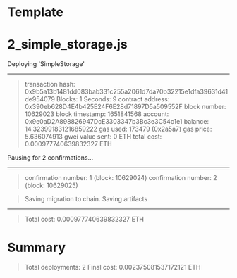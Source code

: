# Template

# 2_simple_storage.js

Deploying 'SimpleStorage'

---

> transaction hash: 0x9b5a13b1481dd083bab331c255a2061d7da70b32215e1dfa39631d41de954079
> Blocks: 1 Seconds: 9
> contract address: 0x390eb628D4E4b425E24F6E28d71897D5a509552F
> block number: 10629023
> block timestamp: 1651841568
> account: 0x9e0aD2A898826947DcE3303347b3Bc3e3C54c1e1
> balance: 14.323991831216859222
> gas used: 173479 (0x2a5a7)
> gas price: 5.636074913 gwei
> value sent: 0 ETH
> total cost: 0.000977740639832327 ETH

Pausing for 2 confirmations...

---

> confirmation number: 1 (block: 10629024)
> confirmation number: 2 (block: 10629025)

> Saving migration to chain.
> Saving artifacts

---

> Total cost: 0.000977740639832327 ETH

# Summary

> Total deployments: 2
> Final cost: 0.002375081537172121 ETH
